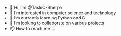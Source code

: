 - 👋 Hi, I’m @TashiC-Sherpa
- 👀 I’m interested in computer science and technology
- 🌱 I’m currently learning Python and C
- 💞️ I’m looking to collaborate on various projects
- 📫 How to reach me ...

<!---
TashiC-Sherpa/TashiC-Sherpa is a ✨ special ✨ repository because its `README.md` (this file) appears on your GitHub profile.
You can click the Preview link to take a look at your changes.
--->
